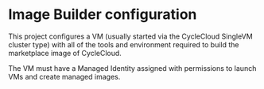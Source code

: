 # Image Builder configuration

This project configures a VM (usually started via the CycleCloud SingleVM cluster type) with all of the tools and environment required to build the marketplace image of CycleCloud.

The VM must have a Managed Identity assigned with permissions to launch VMs and create managed images.

